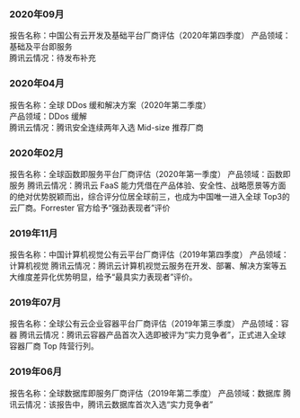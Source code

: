 ### 2020年09月
报告名称：中国公有云开发及基础平台厂商评估（2020年第四季度）
产品领域：基础及平台即服务  
腾讯云情况：待发布补充 
### 2020年04月
报告名称：全球 DDos 缓和解决方案（2020年第二季度）  
产品领域：DDos 缓解  
腾讯云情况：腾讯安全连续两年入选 Mid-size 推荐厂商  
### 2020年02月
报告名称：全球函数即服务平台厂商评估（2020年第一季度）
产品领域：函数即服务
腾讯云情况：腾讯云 FaaS 能力凭借在产品体验、安全性、战略愿景等方面的绝对优势脱颖而出，综合评分位居全球前三，也成为中国唯一进入全球 Top3的云厂商。Forrester 官方给予“强劲表现者”评价 
### 2019年11月
报告名称：中国计算机视觉公有云平台厂商评估（2019年第四季度）
产品领域：计算机视觉
腾讯云情况：腾讯云计算机视觉云服务在开发、部署、解决方案等五大维度差异化优势明显，给予“最具实力表现者”评价。
### 2019年07月
报告名称：全球公有云企业容器平台厂商评估（2019年第三季度）
产品领域：容器
腾讯云情况：腾讯云容器产品首次入选即被评为“实力竞争者”，正式进入全球容器厂商 Top 阵营行列。
### 2019年06月
报告名称：全球数据库即服务厂商评估（2019年第二季度）
产品领域：数据库
腾讯云情况：该报告中，腾讯云数据库首次入选“实力竞争者”
  
